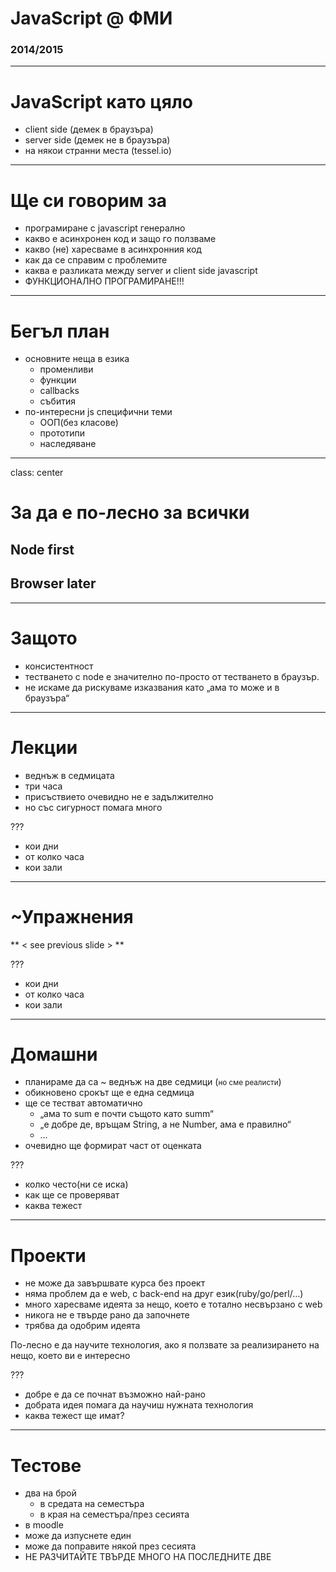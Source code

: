 # JavaScript @ ФМИ

### 2014/2015

---

# JavaScript като цяло

  * client side (демек в браузъра)
  * server side (демек не в браузъра)
  * на някои странни места (tessel.io)

---
# Ще си говорим за

  * програмиране с javascript генерално
  * какво е асинхронен код и защо го ползваме
  * какво (не) харесваме в асинхронния код
  * как да се справим с проблемите
  * каква е разликата между server и client side javascript
  * ФУНКЦИОНАЛНО ПРОГРАМИРАНЕ!!!

---

# Бегъл план

  * основните неща в езика
    * променливи
    * функции
    * callbacks
    * събития
  * по-интересни js специфични теми
    * ООП(без класове)
    * прототипи
    * наследяване

---

class: center
# За да е по-лесно за всички

## Node first

## Browser later

---

# Защото

 * консистентност
 * тестването с node е значително по-просто от тестването в браузър.
 * не искаме да рискуваме изказвания като „ама то може и в браузъра“

---

# Лекции

 * веднъж в седмицата
 * три часа
 * присъствието очевидно не е задължително
 * но със сигурност помага много

???

 * кои дни
 * от колко часа
 * кои зали

---

# ~Упражнения

** &lt; see previous slide &gt; **

???

  * кои дни
  * от колко часа
  * кои зали

---

# Домашни

 * планираме да са ~ веднъж на две седмици (<small>но сме реалисти</small>)
 * обикновено срокът ще е една седмица
 * ще се тестват автоматично
   * „ама то sum е почти същото като summ“
   * „е добре де, връщам String, а не Number, ама е правилно“
   * …
 * очевидно ще формират част от оценката

???

  * колко често(ни се иска)
  * как ще се проверяват
  * каква тежест

---

# Проекти

 * не може да завършвате курса без проект
 * няма проблем да е web, с back-end на друг език(ruby/go/perl/…)
 * много харесваме идеята за нещо, което е тотално несвързано с web
 * никога не е твърде рано да започнете
 * трябва да одобрим идеята

По-лесно е да научите технология, ако я ползвате за реализирането на нещо, което ви е интересно

???

  * добре е да се почнат възможно най-рано
  * добрата идея помага да научиш нужната технология
  * каква тежест ще имат?

---

# Тестове

 * два на брой
   * в средата на семестъра
   * в края на семестъра/през сесията
 * в moodle
 * може да изпуснете един
 * може да поправите някой през сесията
 * НЕ РАЗЧИТАЙТЕ ТВЪРДЕ МНОГО НА ПОСЛЕДНИТЕ ДВЕ
